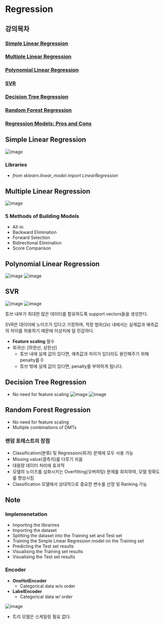 # Regression
## 강의목차
### [Simple Linear Regression](https://github.com/EricChoii/ai-boot-camp-ablearn/blob/main/ai/machine-learning/supervised-learning/regression/simple_linear_regression.ipynb)
### [Multiple Linear Regression](https://github.com/EricChoii/ai-boot-camp-ablearn/blob/main/ai/machine-learning/supervised-learning/regression/multiple_linear_regression.ipynb)
### [Polynomial Linear Regression](https://github.com/EricChoii/ai-boot-camp-ablearn/blob/main/ai/machine-learning/supervised-learning/regression/polynomial_regression.ipynb)
### [SVR](https://github.com/EricChoii/ai-boot-camp-ablearn/blob/main/ai/machine-learning/supervised-learning/regression/support_vector_regression.ipynb)
### [Decision Tree Regression](https://github.com/EricChoii/ai-boot-camp-ablearn/blob/main/ai/machine-learning/supervised-learning/regression/decision_tree_regression.ipynb)
### [Random Forest Regression](https://github.com/EricChoii/ai-boot-camp-ablearn/blob/main/ai/machine-learning/supervised-learning/regression/random_forest_regression.ipynb)
### [Regression Models: Pros and Cons](https://github.com/EricChoii/ai-boot-camp-ablearn/blob/main/ai/machine-learning/supervised-learning/regression/Regression_Pros_Cons.pdf)

## Simple Linear Regression
![image](https://user-images.githubusercontent.com/39285147/177331908-96267c1b-82d3-4b76-929d-fa9ca6c6e7d1.png)

### Libraries
- *from sklearn.linear_model import LinearRegression*

## Multiple Linear Regression
![image](https://user-images.githubusercontent.com/39285147/177505039-04e82862-8af1-4dab-b4b7-0e20887b1d37.png)

### 5 Methods of Building Models
- All-in
- Backward Elimination
- Forward Selection
- Bidirectional Elimination
- Score Comparison


## Polynomial Linear Regression
![image](https://user-images.githubusercontent.com/39285147/177683114-a22d28b0-6b99-4c34-b4e8-f56f25fabaf3.png)
![image](https://user-images.githubusercontent.com/39285147/177683119-265fc600-7486-43b6-bdaa-50109a305ae8.png)


## SVR
![image](https://user-images.githubusercontent.com/39285147/177983301-baaa9147-5d0f-4c06-ac85-dd31f8715ec8.png)
![image](https://user-images.githubusercontent.com/39285147/178491490-f2da73f7-1ea8-40a0-bef8-d130f1e0d8b0.png)

튜브 내부가 최대한 많은 데이터를 함유하도록 support vectors들을 생성한다.

SVR은 데이터에 노이즈가 있다고 가정하며, 적정 범위(2ϵ) 내에서는 실제값과 예측값의 차이를 허용하기 때문에 이상치에 덜 민감하다.
- **Feature scaling** 필수
- 회귀선: [하한선, 상한선]
  - 튜브 내에 실제 값이 있다면, 예측값과 차이가 있더라도 용인해주기 위해 penalty를 0
  - 튜브 밖에 실제 값이 있다면, penalty를 부여하게 됩니다.


## Decision Tree Regression
- No need for feature scaling
![image](https://user-images.githubusercontent.com/39285147/177811894-12312896-240c-45a1-aa4a-9f9a0c101285.png)
![image](https://user-images.githubusercontent.com/39285147/177811933-8e0ecf5a-6830-464a-ac64-dffcf16ab5bb.png)


## Random Forest Regression
- No need for feature scaling
- Multiple combinations of DMTs

### 랜덤 포레스트의 장점
- Classification(분류) 및 Regression(회귀) 문제에 모두 사용 가능
- Missing value(결측치)를 다루기 쉬움
- 대용량 데이터 처리에 효과적
- 모델의 노이즈를 심화시키는 Overfitting(오버피팅) 문제를 회피하여, 모델 정확도를 향상시킴
- Classification 모델에서 상대적으로 중요한 변수를 선정 및 Ranking 가능

## Note
### Implemenetation
-	Importing the librarires
-	Importing the dataset
-	Splitting the dataset into the Training set and Test set
-	Training the Simple Linear Regression model on the Training set
-	Predicting the Test set results
-	Visualising the Training set results
-	Visualising the Test set results

### Encoder
- **OneHotEncoder**
  - Categorical data w/o order
- **LabelEncoder**
  - Categorical data w/ order

![image](https://user-images.githubusercontent.com/39285147/177999210-181b42ea-927c-4968-a36f-145902eaeefa.png)
- 트리 모델은 스케일링 필요 없다.
